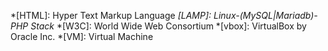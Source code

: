 *[HTML]: Hyper Text Markup Language
*[LAMP]: Linux-(MySQL|Mariadb)-PHP Stack*
*[W3C]: World Wide Web Consortium
*[vbox]: VirtualBox by Oracle Inc.
*[VM]: Virtual Machine
